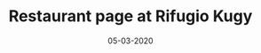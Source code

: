 ---
id: '03'
title: "Restaurant page at Rifugio Kugy"
description: "On this page of the Kugy Refuge website you can find: the menu of our dishes, the offer of wines and beers."
templateKey: restaurant
tags:
  - restaurant
  - cooking
  - breakfast
lang: en
image: /img/Rifugio_Kugy_Ristorante_Valbruna_Alpi_Giulie.jpg
date: "05-03-2020"
bgImage:
  alt: "Valbruna"
  image: /img/Rifugio_Kugy_Ristorante_Valbruna_Alpi_Giulie.jpg
testimonials:
  - author: Julius Kugy
    quote: >-
      No matter how many mountains I have seen, nothing equals the Giulie. The dreams of youth created the homeland of my soul.
sapore:
  title: "The authentic taste of Friuli Venezia Giulia. Tradition and imagination"
  text: "Let yourself be captivated by the scent and taste of mountain cuisine, relax in the garden or in our intimate dining room savoring our traditional mountain and Austro-Hungarian dishes with a pinch of imagination."
---